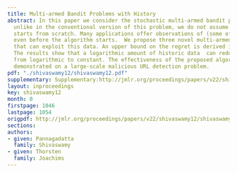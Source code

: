 ```yaml
---
title: Multi-armed Bandit Problems with History
abstract: In this paper we consider the stochastic multi-armed bandit problem. However,
  unlike in the conventional version of this problem, we do not assume that the algorithm
  starts from scratch. Many applications offer observations of (some of) the arms
  even before the algorithm starts.  We propose three novel multi-armed bandit algorithms
  that can exploit this data. An upper bound on the regret is derived in each case.
  The results show that a logarithmic amount of historic data  can reduce  regret
  from logarithmic to constant. The effectiveness of the proposed algorithms  are
  demonstrated on a large-scale malicious URL detection problem.
pdf: "./shivaswamy12/shivaswamy12.pdf"
supplementary: Supplementary:http://jmlr.org/proceedings/papers/v22/shivaswamy12/shivaswamy12Supple.pdf
layout: inproceedings
key: shivaswamy12
month: 0
firstpage: 1046
lastpage: 1054
origpdf: http://jmlr.org/proceedings/papers/v22/shivaswamy12/shivaswamy12.pdf
sections: 
authors:
- given: Pannagadatta
  family: Shivaswamy
- given: Thorsten
  family: Joachims
---
```

